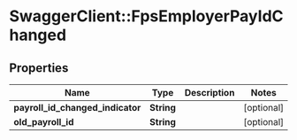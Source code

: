 # SwaggerClient::FpsEmployerPayIdChanged

## Properties
Name | Type | Description | Notes
------------ | ------------- | ------------- | -------------
**payroll_id_changed_indicator** | **String** |  | [optional] 
**old_payroll_id** | **String** |  | [optional] 


